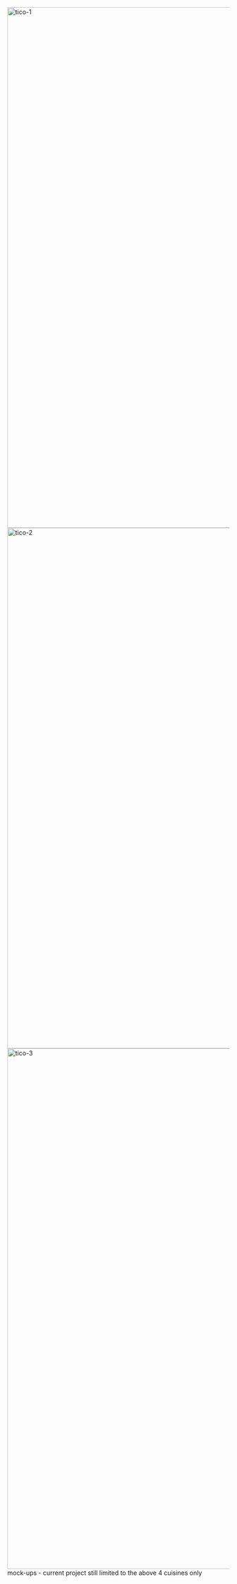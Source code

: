 <img width="1180" alt="tico-1" src="https://github.com/sortiz98/Tico/assets/25359541/d27a09fe-04f9-4db0-89c7-cb2a9bbcc27e">
<img width="1180" alt="tico-2" src="https://github.com/sortiz98/Tico/assets/25359541/9a9c83cb-29ba-49e0-8723-64bb7fa0f155">
<img width="1180" alt="tico-3" src="https://github.com/sortiz98/Tico/assets/25359541/cebaf8d1-d4ad-45a4-836b-8943d4b5620f">
mock-ups - current project still limited to the above 4 cuisines only
